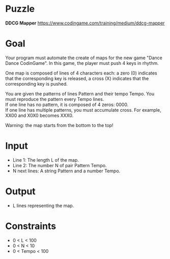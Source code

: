# Puzzle
**DDCG Mapper** https://www.codingame.com/training/medium/ddcg-mapper

# Goal
Your program must automate the create of maps for the new game "Dance Dance CodinGame". In this game, the player must push 4 keys in rhythm.

One map is composed of lines of 4 characters each: a zero (0) indicates that the corresponding key is released, a cross (X) indicates that the corresponding key is pushed.

You are given the patterns of lines Pattern and their tempo Tempo. You must reproduce the pattern every Tempo lines.  
If one line has no pattern, it is composed of 4 zeros: 0000.  
If one line has multiple patterns, you must accumulate cross. For example, XX00 and X0X0 becomes XXX0.  

Warning: the map starts from the bottom to the top!

# Input
* Line 1: The length L of the map.
* Line 2: The number N of pair Pattern Tempo.
* N next lines: A string Pattern and a number Tempo.

# Output
* L lines representing the map.

# Constraints
* 0 < L < 100
* 0 < N < 10
* 0 < Tempo < 100
